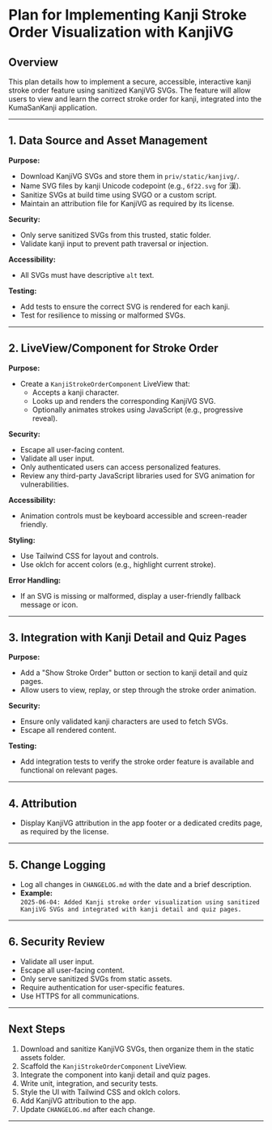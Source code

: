 # Plan for Implementing Kanji Stroke Order Visualization with KanjiVG

## Overview

This plan details how to implement a secure, accessible, interactive kanji stroke order feature using sanitized KanjiVG SVGs. The feature will allow users to view and learn the correct stroke order for kanji, integrated into the KumaSanKanji application.

---

## 1. Data Source and Asset Management

**Purpose:**  
- Download KanjiVG SVGs and store them in `priv/static/kanjivg/`.
- Name SVG files by kanji Unicode codepoint (e.g., `6f22.svg` for 漢).
- Sanitize SVGs at build time using SVGO or a custom script.
- Maintain an attribution file for KanjiVG as required by its license.

**Security:**  
- Only serve sanitized SVGs from this trusted, static folder.
- Validate kanji input to prevent path traversal or injection.

**Accessibility:**  
- All SVGs must have descriptive `alt` text.

**Testing:**  
- Add tests to ensure the correct SVG is rendered for each kanji.
- Test for resilience to missing or malformed SVGs.

---

## 2. LiveView/Component for Stroke Order

**Purpose:**  
- Create a `KanjiStrokeOrderComponent` LiveView that:
  - Accepts a kanji character.
  - Looks up and renders the corresponding KanjiVG SVG.
  - Optionally animates strokes using JavaScript (e.g., progressive reveal).

**Security:**  
- Escape all user-facing content.
- Validate all user input.
- Only authenticated users can access personalized features.
- Review any third-party JavaScript libraries used for SVG animation for vulnerabilities.

**Accessibility:**  
- Animation controls must be keyboard accessible and screen-reader friendly.

**Styling:**  
- Use Tailwind CSS for layout and controls.
- Use oklch for accent colors (e.g., highlight current stroke).

**Error Handling:**  
- If an SVG is missing or malformed, display a user-friendly fallback message or icon.

---

## 3. Integration with Kanji Detail and Quiz Pages

**Purpose:**  
- Add a "Show Stroke Order" button or section to kanji detail and quiz pages.
- Allow users to view, replay, or step through the stroke order animation.

**Security:**  
- Ensure only validated kanji characters are used to fetch SVGs.
- Escape all rendered content.

**Testing:**  
- Add integration tests to verify the stroke order feature is available and functional on relevant pages.

---

## 4. Attribution

- Display KanjiVG attribution in the app footer or a dedicated credits page, as required by the license.

---

## 5. Change Logging

- Log all changes in `CHANGELOG.md` with the date and a brief description.
- **Example:**  
  `2025-06-04: Added Kanji stroke order visualization using sanitized KanjiVG SVGs and integrated with kanji detail and quiz pages.`

---

## 6. Security Review

- Validate all user input.
- Escape all user-facing content.
- Only serve sanitized SVGs from static assets.
- Require authentication for user-specific features.
- Use HTTPS for all communications.

---

## Next Steps

1. Download and sanitize KanjiVG SVGs, then organize them in the static assets folder.
2. Scaffold the `KanjiStrokeOrderComponent` LiveView.
3. Integrate the component into kanji detail and quiz pages.
4. Write unit, integration, and security tests.
5. Style the UI with Tailwind CSS and oklch colors.
6. Add KanjiVG attribution to the app.
7. Update `CHANGELOG.md` after each change.

---